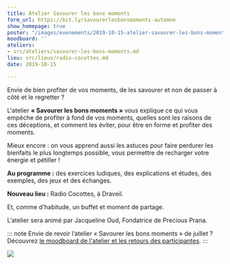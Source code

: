 ```yaml
---
title: Atelier Savourer les bons moments
form_url: https://bit.ly/savourerlesbonsmoments-automne
show_homepage: true
poster: "/images/evenements/2019-10-15-atelier-savourer-les-bons-moments.jpg"
moodboard: ''
ateliers:
- src/ateliers/savourer-les-bons-moments.md
lieu: src/lieux/radio-cocottes.md
date: 2019-10-15

---
```

Envie de bien profiter de vos moments, de les savourer et non de passer à côté et le regretter ?

L'atelier **« Savourer les bons moments »** vous explique ce qui vous empêche de profiter à fond de vos moments, quelles sont les raisons de ces déceptions, et comment les éviter, pour être en forme et profiter des moments.

Mieux encore : on vous apprend aussi les astuces pour faire perdurer les bienfaits le plus longtemps possible, vous permettre de recharger votre énergie et pétiller !

**Au programme :** des exercices ludiques, des explications et études, des exemples, des jeux et des échanges.

**Nouveau lieu :** Radio Cocottes, à Draveil.

Et, comme d'habitude, un buffet et moment de partage.

L’atelier sera animé par Jacqueline Oud, Fondatrice de Precious Prana.

::: note
Envie de revoir l’atelier « Savourer les bons moments » de juillet ? Découvrez [le moodboard de l'atelier et les retours des participantes](/evenements/2019/07/02/atelier-savourer-les-bons-moments/#le-moodboard-et-les-retours-des-participantes).
:::

![](/images/illustrations/photography-of-woman-surrounded-by-sunflowers-andre-furtado.jpg)